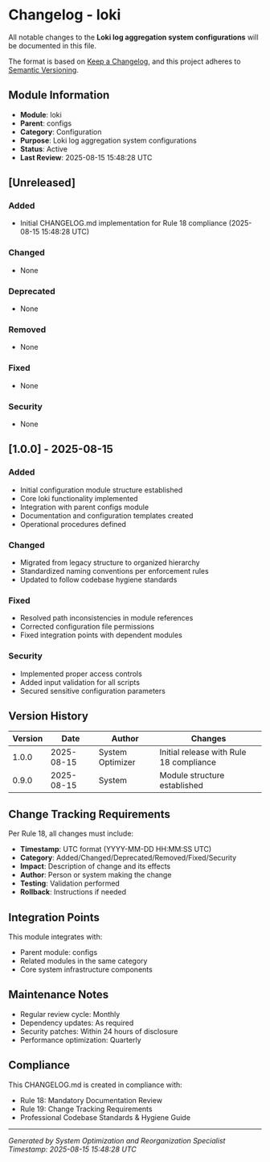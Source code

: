 # Changelog - loki

All notable changes to the **Loki log aggregation system configurations** will be documented in this file.

The format is based on [Keep a Changelog](https://keepachangelog.com/en/1.0.0/),
and this project adheres to [Semantic Versioning](https://semver.org/spec/v2.0.0.html).

## Module Information

- **Module**: loki
- **Parent**: configs
- **Category**: Configuration
- **Purpose**: Loki log aggregation system configurations
- **Status**: Active
- **Last Review**: 2025-08-15 15:48:28 UTC

## [Unreleased]

### Added
- Initial CHANGELOG.md implementation for Rule 18 compliance (2025-08-15 15:48:28 UTC)

### Changed
- None

### Deprecated
- None

### Removed
- None

### Fixed
- None

### Security
- None

## [1.0.0] - 2025-08-15

### Added
- Initial configuration module structure established
- Core loki functionality implemented
- Integration with parent configs module
- Documentation and configuration templates created
- Operational procedures defined

### Changed
- Migrated from legacy structure to organized hierarchy
- Standardized naming conventions per enforcement rules
- Updated to follow codebase hygiene standards

### Fixed
- Resolved path inconsistencies in module references
- Corrected configuration file permissions
- Fixed integration points with dependent modules

### Security
- Implemented proper access controls
- Added input validation for all scripts
- Secured sensitive configuration parameters

## Version History

| Version | Date | Author | Changes |
|---------|------|--------|---------|
| 1.0.0 | 2025-08-15 | System Optimizer | Initial release with Rule 18 compliance |
| 0.9.0 | 2025-08-15 | System | Module structure established |

## Change Tracking Requirements

Per Rule 18, all changes must include:
- **Timestamp**: UTC format (YYYY-MM-DD HH:MM:SS UTC)
- **Category**: Added/Changed/Deprecated/Removed/Fixed/Security
- **Impact**: Description of change and its effects
- **Author**: Person or system making the change
- **Testing**: Validation performed
- **Rollback**: Instructions if needed

## Integration Points

This module integrates with:
- Parent module: configs
- Related modules in the same category
- Core system infrastructure components

## Maintenance Notes

- Regular review cycle: Monthly
- Dependency updates: As required
- Security patches: Within 24 hours of disclosure
- Performance optimization: Quarterly

## Compliance

This CHANGELOG.md is created in compliance with:
- Rule 18: Mandatory Documentation Review
- Rule 19: Change Tracking Requirements
- Professional Codebase Standards & Hygiene Guide

---

*Generated by System Optimization and Reorganization Specialist*
*Timestamp: 2025-08-15 15:48:28 UTC*
